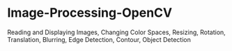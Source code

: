 # Image-Processing-OpenCV
Reading and Displaying Images, Changing Color Spaces, Resizing, Rotation, Translation, Blurring, Edge Detection, Contour, Object Detection
